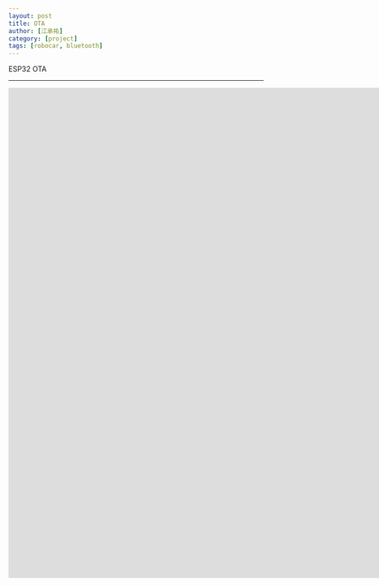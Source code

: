 ```yaml
---
layout: post
title: OTA
author: [江承祐]
category: [project]
tags: [robocar, bluetooth]
---
```


ESP32 OTA

---

<iframe width="1920" height="969" src="https://www.youtube.com/embed/-wU4q21hpYk" title="WiFi" frameborder="0" allow="accelerometer; autoplay; clipboard-write; encrypted-media; gyroscope; picture-in-picture; web-share" allowfullscreen></iframe>
